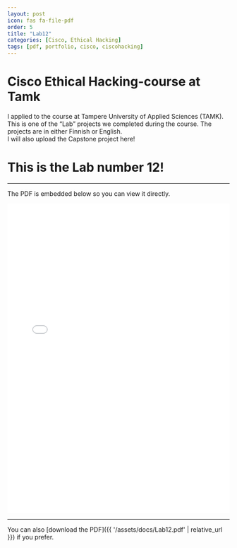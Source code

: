 ```yaml
---
layout: post
icon: fas fa-file-pdf
order: 5
title: "Lab12"
categories: [Cisco, Ethical Hacking]
tags: [pdf, portfolio, cisco, ciscohacking]
---
```


# Cisco Ethical Hacking-course at Tamk

I applied to the course at Tampere University of Applied Sciences (TAMK).  
This is one of the “Lab” projects we completed during the course. The projects are in either Finnish or English.  
I will also upload the Capstone project here!

# This is the Lab number 12!

---

The PDF is embedded below so you can view it directly.

<iframe src="{{ '/assets/docs/Lab12.pdf' | relative_url }}" width="100%" height="700px" style="border:none;"></iframe>

---

You can also [download the PDF]({{ '/assets/docs/Lab12.pdf' | relative_url }}) if you prefer.
